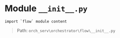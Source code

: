# Module `__init__.py`
```text
import `flow` module content
```

> Path: `orch_serv\orchestrator\flow\__init__.py`